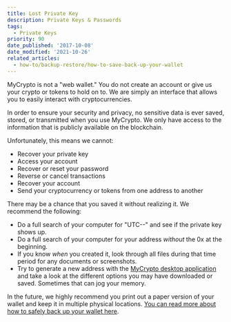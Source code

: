 ```yaml
---
title: Lost Private Key
description: Private Keys & Passwords
tags:
  - Private Keys
priority: 90
date_published: '2017-10-08'
date_modified: '2021-10-26'
related_articles:
  - how-to/backup-restore/how-to-save-back-up-your-wallet
---
```


MyCrypto is not a "web wallet." You do not create an account or give us your crypto or tokens to hold on to. We are simply an interface that allows you to easily interact with cryptocurrencies.

In order to ensure your security and privacy, no sensitive data is ever saved, stored, or transmitted when you use MyCrypto. We only have access to the information that is publicly available on the blockchain.

Unfortunately, this means we cannot:

- Recover your private key
- Access your account
- Recover or reset your password
- Reverse or cancel transactions
- Recover your account
- Send your cryptocurrency or tokens from one address to another

There may be a chance that you saved it without realizing it. We recommend the following:

- Do a full search of your computer for "UTC--" and see if the private key shows up.
- Do a full search of your computer for your address _without_ the 0x at the beginning.
- If you know _when_ you created it, look through all files during that time period for any documents or screenshots.
- Try to generate a new address with the [MyCrypto desktop application](https://download.mycrypto.com) and take a look at the different options you may have downloaded or saved. Sometimes that can jog your memory.

In the future, we highly recommend you print out a paper version of your wallet and keep it in multiple physical locations. [You can read more about how to safely back up your wallet here](/how-to/backup-restore/how-to-save-back-up-your-wallet).
